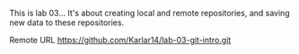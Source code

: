 This is lab 03...
It's about creating local and remote repositories, and saving new data to these repositories.


Remote URL
https://github.com/Karlar14/lab-03-git-intro.git
